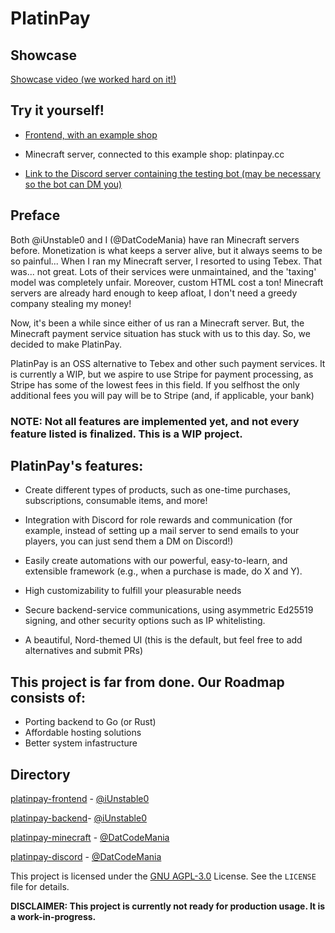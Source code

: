 # PlatinPay

## Showcase
[Showcase video (we worked hard on it!)](../platinpay-showcase.mp4)

## Try it yourself!
- [Frontend, with an example shop](https://platinpay.cc/store/main)

- Minecraft server, connected to this example shop: platinpay.cc

- [Link to the Discord server containing the testing bot (may be necessary so the bot can DM you)](https://discord.gg/javgnZTmGs)

## Preface

Both @iUnstable0 and I (@DatCodeMania) have ran Minecraft servers before. Monetization is what keeps a server alive, but
it always seems to be so painful... When I ran my Minecraft server, I resorted to using Tebex. That was... not great.
Lots of their services were unmaintained, and the 'taxing' model was completely unfair. Moreover, custom HTML cost a
ton! Minecraft servers are already hard enough to keep afloat, I don't need a greedy company stealing my money!

Now, it's been a while since either of us ran a Minecraft server. But, the Minecraft payment service situation has stuck
with us to this day. So, we decided to make PlatinPay.

PlatinPay is an OSS alternative to Tebex and other such payment services. It is currently a WIP, but we aspire to use
Stripe for payment processing, as Stripe has some of the lowest fees in this field. If you selfhost the only additional
fees you will pay will be to Stripe (and, if applicable, your bank)

### NOTE: Not all features are implemented yet, and not every feature listed is finalized. This is a WIP project.

## PlatinPay's features:

- Create different types of products, such as one-time purchases, subscriptions, consumable items, and more!
- Integration with Discord for role rewards and communication  (for example, instead of setting up a mail server to send emails to your players, you can just send them a DM on Discord!)
- Easily create automations with our powerful, easy-to-learn, and extensible framework (e.g., when a purchase is made,
  do X and Y).

- High customizability to fulfill your pleasurable needs
- Secure backend-service communications, using asymmetric Ed25519 signing, and other security options such as IP whitelisting.
- A beautiful, Nord-themed UI (this is the default, but feel free to add alternatives and submit PRs)

## This project is far from done. Our Roadmap consists of:

- Porting backend to Go (or Rust)
- Affordable hosting solutions
- Better system infastructure

## Directory
[platinpay-frontend](https://github.com/PlatinPay/platinpay-frontend) - [@iUnstable0](https://github.com/iUnstable0)

[platinpay-backend](https://github.com/PlatinPay/platinpay-backend)- [@iUnstable0](https://github.com/iUnstable0)

[platinpay-minecraft](https://github.com/PlatinPay/platinpay-minecraft) - [@DatCodeMania](https://github.com/DatCodeMania)

[platinpay-discord](https://github.com/PlatinPay/platinpay-discord) - [@DatCodeMania](https://github.com/DatCodeMania)

This project is licensed under the [GNU AGPL-3.0](../LICENSE) License. See the `LICENSE` file for details.

**DISCLAIMER: This project is currently not ready for production usage. It is a work-in-progress.**
